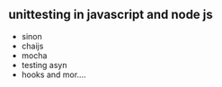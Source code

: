 ## unittesting in javascript and node js
* sinon
* chaijs
* mocha
* testing asyn
* hooks and mor....
